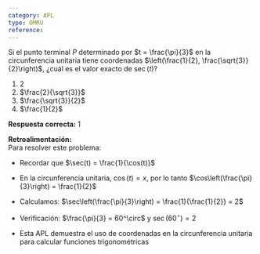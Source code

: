 ```yaml
---
category: APL
type: OMRU
reference:
---
```


Si el punto terminal $P$ determinado por $t = \frac{\pi}{3}$ en la circunferencia unitaria tiene coordenadas $\left(\frac{1}{2}, \frac{\sqrt{3}}{2}\right)$, ¿cuál es el valor exacto de $\sec(t)$?

1. $2$  
2. $\frac{2}{\sqrt{3}}$  
3. $\frac{\sqrt{3}}{2}$  
4. $\frac{1}{2}$  

**Respuesta correcta:** 1

**Retroalimentación:**  
Para resolver este problema:

- Recordar que $\sec(t) = \frac{1}{\cos(t)}$
- En la circunferencia unitaria, $\cos(t) = x$, por lo tanto $\cos\left(\frac{\pi}{3}\right) = \frac{1}{2}$
- Calculamos: $\sec\left(\frac{\pi}{3}\right) = \frac{1}{\frac{1}{2}} = 2$

- Verificación: $\frac{\pi}{3} = 60^\circ$ y $\sec(60^\circ) = 2$
- Esta APL demuestra el uso de coordenadas en la circunferencia unitaria para calcular funciones trigonométricas
